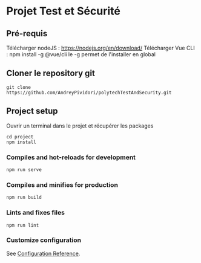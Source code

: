 # Projet Test et Sécurité

## Pré-requis 
Télécharger nodeJS : https://nodejs.org/en/download/
Télécharger Vue CLI : npm install -g @vue/cli
le -g permet de l'installer en global

## Cloner le repository git
```
git clone https://github.com/AndreyPividori/polytechTestAndSecurity.git
```

## Project setup
Ouvrir un terminal dans le projet et récupérer les packages
```
cd project  
npm install  
```

### Compiles and hot-reloads for development
```
npm run serve
```

### Compiles and minifies for production
```
npm run build
```

### Lints and fixes files
```
npm run lint
```

### Customize configuration
See [Configuration Reference](https://cli.vuejs.org/config/).
